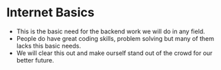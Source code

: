 # Internet Basics

- This is the basic need for the backend work we will do in any field.
- People do have great coding skills, problem solving but many of them lacks this basic needs.
- We will clear this out and make ourself stand out of the crowd for our better future.
